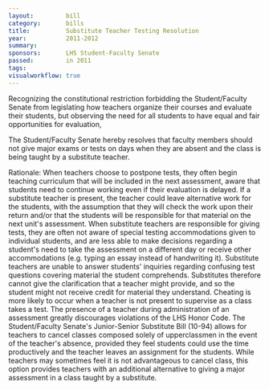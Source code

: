 ```yaml
---  
layout:         bill
category:       bills
title:          Substitute Teacher Testing Resolution
year:           2011-2012
summary:        
sponsors:       LHS Student-Faculty Senate
passed:         in 2011
tags:           
visualworkflow: true
---
```


Recognizing the constitutional restriction forbidding the Student/Faculty Senate from legislating how teachers organize their courses and evaluate their students, but observing the need for all students to have equal and fair opportunities for evaluation, 

The Student/Faculty Senate hereby resolves that faculty members should not give major exams or tests on days when they are absent and the class is being taught by a substitute teacher. 

Rationale: 
When teachers choose to postpone tests, they often begin teaching curriculum that will be included in the next assessment, aware that students need to continue working even if their evaluation is delayed. If a substitute teacher is present, the teacher could leave alternative work for the students, with the assumption that they will check the work upon their return and/or that the students will be responsible for that material on the next unit's assessment.
When substitute teachers are responsible for giving tests, they are often not aware of special testing accommodations given to individual students, and are less able to make decisions regarding a student's need to take the assessment on a different day or receive other accommodations (e.g. typing an essay instead of handwriting it).
Substitute teachers are unable to answer students' inquiries regarding confusing test questions covering material the student comprehends. Substitutes therefore cannot give the clarification that a teacher might provide, and so the student might not receive credit for material they understand.
Cheating is more likely to occur when a teacher is not present to supervise as a class takes a test. The presence of a teacher during administration of an assessment greatly discourages violations of the LHS Honor Code.
The Student/Faculty Senate's Junior-Senior Substitute Bill (10-94) allows for teachers to cancel classes composed solely of upperclassmen in the event of the teacher's absence, provided they feel students could use the time productively and the teacher leaves an assignment for the students. While teachers may sometimes feel it is not advantageous to cancel class, this option provides teachers with an additional alternative to giving a major assessment in a class taught by a substitute.